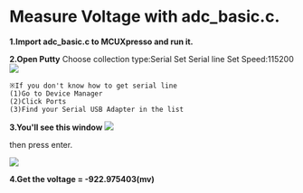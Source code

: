 # Measure Voltage with adc_basic.c.
**1.Import adc_basic.c to MCUXpresso and run it.**

**2.Open Putty**
Choose collection type:Serial
Set Serial line
Set Speed:115200
![](https://i.imgur.com/oRXO1yC.png)
```
※If you don't know how to get serial line
(1)Go to Device Manager
(2)Click Ports
(3)Find your Serial USB Adapter in the list
```
**3.You'll see this window**
![](https://i.imgur.com/eRxQNnJ.png)

then press enter.

![](https://i.imgur.com/74AQcV6.png)

**4.Get the voltage = -922.975403(mv)**
